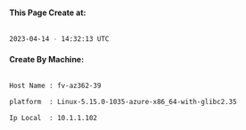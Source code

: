 
   
#### This Page Create at:

```bash

2023-04-14 - 14:32:13 UTC

```

#### Create By Machine:

```bash

Host Name : fv-az362-39

platform  : Linux-5.15.0-1035-azure-x86_64-with-glibc2.35

Ip Local  : 10.1.1.102

```

